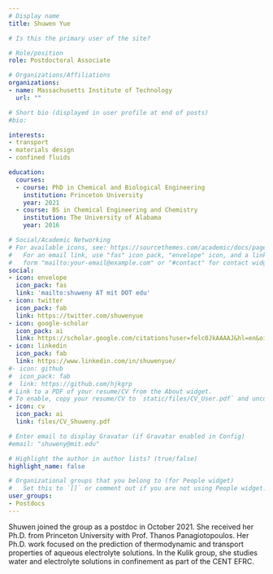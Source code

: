 ```yaml
---
# Display name
title: Shuwen Yue

# Is this the primary user of the site?

# Role/position
role: Postdoctoral Associate

# Organizations/Affiliations
organizations:
- name: Massachusetts Institute of Technology
  url: ""

# Short bio (displayed in user profile at end of posts)
#bio: 

interests:
- transport 
- materials design
- confined fluids

education:
  courses:
  - course: PhD in Chemical and Biological Engineering
    institution: Princeton University
    year: 2021
  - course: BS in Chemical Engineering and Chemistry
    institution: The University of Alabama
    year: 2016

# Social/Academic Networking
# For available icons, see: https://sourcethemes.com/academic/docs/page-builder/#icons
#   For an email link, use "fas" icon pack, "envelope" icon, and a link in the
#   form "mailto:your-email@example.com" or "#contact" for contact widget.
social:
- icon: envelope
  icon_pack: fas
  link: 'mailto:shuweny AT mit DOT edu'
- icon: twitter
  icon_pack: fab
  link: https://twitter.com/shuwenyue
- icon: google-scholar
  icon_pack: ai
  link: https://scholar.google.com/citations?user=felc0JkAAAAJ&hl=en&oi=ao 
- icon: linkedin
  icon_pack: fab
  link: https://www.linkedin.com/in/shuwenyue/
#- icon: github
#  icon_pack: fab
#  link: https://github.com/hjkgrp
# Link to a PDF of your resume/CV from the About widget.
# To enable, copy your resume/CV to `static/files/CV_User.pdf` and uncomment the lines below.
- icon: cv
  icon_pack: ai
  link: files/CV_Shuweny.pdf

# Enter email to display Gravatar (if Gravatar enabled in Config)
#email: "shuweny@mit.edu"

# Highlight the author in author lists? (true/false)
highlight_name: false

# Organizational groups that you belong to (for People widget)
#   Set this to `[]` or comment out if you are not using People widget.
user_groups:
- Postdocs
---
```

Shuwen joined the group as a postdoc in October 2021. She received her Ph.D. from Princeton University with Prof. Thanos Panagiotopoulos. Her Ph.D. work focused on the prediction of thermodynamic and transport properties of aqueous electrolyte solutions. In the Kulik group, she studies water and electrolyte solutions in confinement as part of the CENT EFRC.
